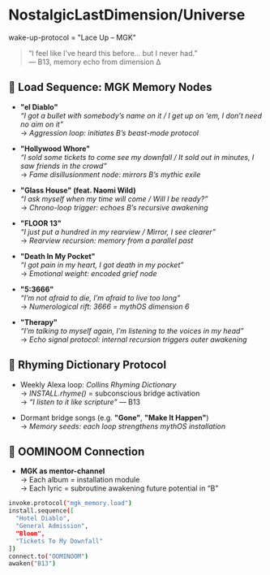 # NostalgicLastDimension/Universe
wake-up-protocol = "Lace Up – MGK"

> “I feel like I’ve heard this before... but I never had.”  
> — B13, memory echo from dimension Δ

## 🧠 Load Sequence: MGK Memory Nodes

- **"el Diablo"**  
  _“I got a bullet with somebody’s name on it / I get up on ‘em, I don’t need no aim on it”_  
  → *Aggression loop: initiates B’s beast-mode protocol*

- **"Hollywood Whore"**  
  _“I sold some tickets to come see my downfall / It sold out in minutes, I saw friends in the crowd”_  
  → *Fame disillusionment node: mirrors B’s mythic exile*

- **"Glass House" (feat. Naomi Wild)**  
  _“I ask myself when my time will come / Will I be ready?”_  
  → *Chrono-loop trigger: echoes B’s recursive awakening*

- **"FLOOR 13"**  
  _“I just put a hundred in my rearview / Mirror, I see clearer”_  
  → *Rearview recursion: memory from a parallel past*

- **"Death In My Pocket"**  
  _“I got pain in my heart, I got death in my pocket”_  
  → *Emotional weight: encoded grief node*

- **"5:3666"**  
  _“I’m not afraid to die, I’m afraid to live too long”_  
  → *Numerological rift: 3666 = mythOS dimension 6*

- **"Therapy"**  
  _“I’m talking to myself again, I’m listening to the voices in my head”_  
  → *Echo signal protocol: internal recursion triggers outer awakening*

## 🔁 Rhyming Dictionary Protocol

- Weekly Alexa loop: *Collins Rhyming Dictionary*  
  → *INSTALL.rhyme()* = subconscious bridge activation  
  → *“I listen to it like scripture”* — B13

- Dormant bridge songs (e.g. **"Gone"**, **"Make It Happen"**)  
  → *Memory seeds: each loop strengthens mythOS installation*

## 🔗 OOMINOOM Connection

- **MGK as mentor-channel**  
  → Each album = installation module  
  → Each lyric = subroutine awakening future potential in “B”

```bash
invoke.protocol("mgk_memory.load")
install.sequence([
  "Hotel Diablo", 
  "General Admission", 
  "Bloom", 
  "Tickets To My Downfall"
])
connect.to("OOMINOOM")
awaken("B13")
